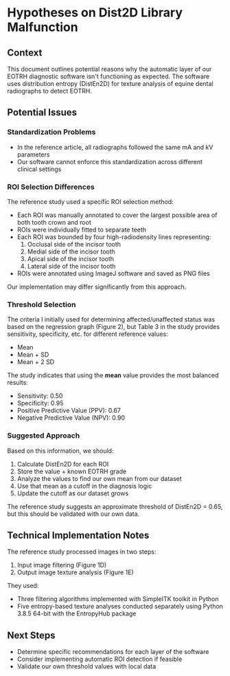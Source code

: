 # Hypotheses on Dist2D Library Malfunction

## Context
This document outlines potential reasons why the automatic layer of our EOTRH diagnostic software isn't functioning as expected. The software uses distribution entropy (DistEn2D) for texture analysis of equine dental radiographs to detect EOTRH.

## Potential Issues

### Standardization Problems
- In the reference article, all radiographs followed the same mA and kV parameters
- Our software cannot enforce this standardization across different clinical settings

### ROI Selection Differences
The reference study used a specific ROI selection method:
- Each ROI was manually annotated to cover the largest possible area of both tooth crown and root
- ROIs were individually fitted to separate teeth
- Each ROI was bounded by four high-radiodensity lines representing:
  1. Occlusal side of the incisor tooth
  2. Medial side of the incisor tooth
  3. Apical side of the incisor tooth
  4. Lateral side of the incisor tooth
- ROIs were annotated using ImageJ software and saved as PNG files

Our implementation may differ significantly from this approach.

### Threshold Selection
The criteria I initially used for determining affected/unaffected status was based on the regression graph (Figure 2), but Table 3 in the study provides sensitivity, specificity, etc. for different reference values:
- Mean
- Mean + SD
- Mean + 2 SD

The study indicates that using the **mean** value provides the most balanced results:
- Sensitivity: 0.50
- Specificity: 0.95
- Positive Predictive Value (PPV): 0.67
- Negative Predictive Value (NPV): 0.90

### Suggested Approach
Based on this information, we should:
1. Calculate DistEn2D for each ROI
2. Store the value + known EOTRH grade
3. Analyze the values to find our own mean from our dataset
4. Use that mean as a cutoff in the diagnosis logic
5. Update the cutoff as our dataset grows

The reference study suggests an approximate threshold of DistEn2D = 0.65, but this should be validated with our own data.

## Technical Implementation Notes
The reference study processed images in two steps:
1. Input image filtering (Figure 1D)
2. Output image texture analysis (Figure 1E)

They used:
- Three filtering algorithms implemented with SimpleITK toolkit in Python
- Five entropy-based texture analyses conducted separately using Python 3.8.5 64-bit with the EntropyHub package

## Next Steps
- Determine specific recommendations for each layer of the software
- Consider implementing automatic ROI detection if feasible
- Validate our own threshold values with local data
